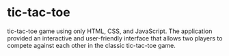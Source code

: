 # tic-tac-toe
tic-tac-toe game using only HTML, CSS, and JavaScript. The application provided an interactive and user-friendly interface that allows two players to compete against each other in the classic tic-tac-toe game.